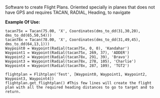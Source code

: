 Software to create Flight Plans. Oriented specially in planes that does not have GPS and requires TACAN, RADIAL, Heading, to navigate

**Example Of Use:** 


    tacan75x = Tacan(75.00, 'X', Coordinates(dms_to_dd(31,30,20), dms_to_dd(65,50,54)))
    tacan78x = Tacan(78.00, 'X', Coordinates(dms_to_dd(31,49,45), dms_to_dd(64,13,1)))
    Waypoint0 = Waypoint(Radial(tacan75x, 0, 0), 'Kandahar')
    Waypoint1 = Waypoint(Radial(tacan75x, 269, 37), 'ADDER')
    Waypoint2 = Waypoint(Radial(tacan78x, 291, 39), 'Bravo')
    Waypoint3 = Waypoint(Radial(tacan78x, 278, 105), 'Charlie')
    Waypoint4 = Waypoint(Radial(tacan78x, 287, 109), 'TGT2')

    flightplan = Flihtplan('Test', [Waypoint0, Waypoint1, Waypoint2, Waypoint3, Waypoint4])
    flightplan.get_flightplan() #This few lines will create the flight plan with all the required heading distances to go to target and to return.
